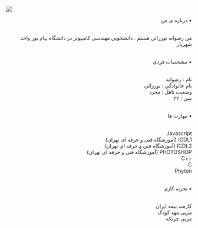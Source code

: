 <img src="http://s15.picofile.com/file/8409825218/MYXJ_20201003000232292_save.jpg">
<br>
<div dir="rtl">

▪️ درباره ی من 

<br>
من رضوانه نورزائی هستم . دانشجویی مهندسی کامپیوتر در دانشگاه پیام نور واحد شهریار 
<br>
<br>

▪️ مشخصات فردی

<br>
نام : رضوانه 
<br>
نام خانوادگی : نورزائی
<br>
وضعیت تاهل : مجرد 
<br>
سن : ۲۲
<br>
<br>

▪️ مهارت ها

<br>
Javascript
<br>
ICDL1 (آموزشگاه فنی و حرفه ای تهران)
<br>
ICDL2 (آموزشگاه فنی و حرفه ای تهران)
<br>
PHOTOSHOP (آموزشگاه فنی و حرفه ای تهران)
<br>
++C
<br>
C
<br>
Phyton
<br>
<br>

▪️ تجربه کاری 

<br>
کارمند بیمه ایران 
<br>
مربی مهد کودک 
<br>
مربی چرتکه 


